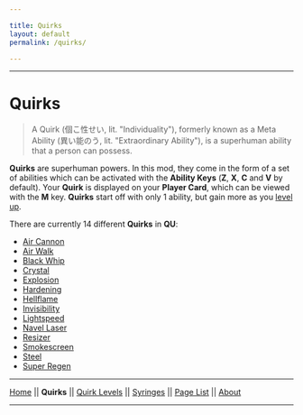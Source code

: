 ```yaml
---

title: Quirks
layout: default
permalink: /quirks/

---
```

---

# Quirks

> A Quirk (個こ性せい, lit. "Individuality"), formerly known as a Meta Ability (異い能のう, lit. "Extraordinary Ability"), is a superhuman ability that a person can possess.

**Quirks** are superhuman powers. In this mod, they come in the form of a set of abilities which can be activated with the **Ability Keys** (**Z**, **X**, **C** and **V** by default). Your **Quirk** is displayed on your **Player Card**, which can be viewed with the **M** key. **Quirks** start off with only 1 ability, but gain more as you [level up](/wiki/quirk-levels).

There are currently 14 different **Quirks** in **QU**:
* [Air Cannon](./air-cannon)
* [Air Walk](./air-walk)
* [Black Whip](./black-whip)
* [Crystal](./crystal)
* [Explosion](./explosion)
* [Hardening](./hardening)
* [Hellflame](./hellflame)
* [Invisibility](./invisibility)
* [Lightspeed](./lightspeed)
* [Navel Laser](./navel-laser)
* [Resizer](./resizer)
* [Smokescreen](./smokescreen)
* [Steel](./steel)
* [Super Regen](./super-regen)

---
[Home](/wiki/index.html) || **Quirks** || [Quirk Levels](/wiki/quirk-levels) || [Syringes](/wiki/syringes) || [Page List](/wiki/pages) || [About](/wiki/about)

---
 
